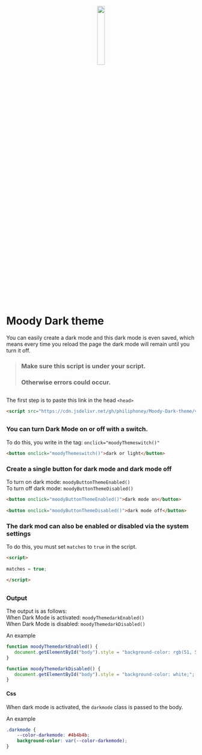 
<p align="center">
<img src="./assets/img/moody_logo_new.png" width="20%" />
</p>

# Moody Dark theme

You can easily create a dark mode and this dark mode is even saved, which means every time you reload the page the dark mode will remain until you turn it off.

###

> ### Make sure this script is under your script.</br>
> ### Otherwise errors could occur.

##

The first step is to paste this link in the head `<head>`
```html
<script src="https://cdn.jsdelivr.net/gh/philiphoney/Moody-Dark-theme/version/v2.1/moodytheme.js"></script>
```
##
### You can turn Dark Mode on or off with a switch. </br>
To do this, you write in the tag: `onclick="moodyThemeswitch()"`
```html
<button onclick="moodyThemeswitch()">dark or light</button>
```
### Create a single button for dark mode and dark mode off </br>
To turn on dark mode: `moodyButtonThemeEnabled()` </br>
To turn off dark mode: `moodyButtonThemeDisabled()`
```html
<button onclick="moodyButtonThemeEnabled()">dark mode on</button>
    
<button onclick="moodyButtonThemeDisabled()">dark mode off</button>
```

### The dark mod can also be enabled or disabled via the system settings
To do this, you must set `matches` to `true` in the script.
```html
<script>
    
matches = true;
    
</script>
```


##

### Output

The output is as follows: </br>
When Dark Mode is activated: `moodyThemedarkEnabled()` </br>
When Dark Mode is disabled: `moodyThemedarkDisabled()`

An example
```js
function moodyThemedarkEnabled() {
   document.getElementById("body").style = "background-color: rgb(51, 51, 51);";
}

function moodyThemedarkDisabled() {
   document.getElementById("body").style = "background-color: white;";
}
```

#### Css

When dark mode is activated, the `darkmode` class is passed to the body.

An example
```css
.darkmode {
    --color-darkemode: #4b4b4b;
    background-color: var(--color-darkemode);
}
```
